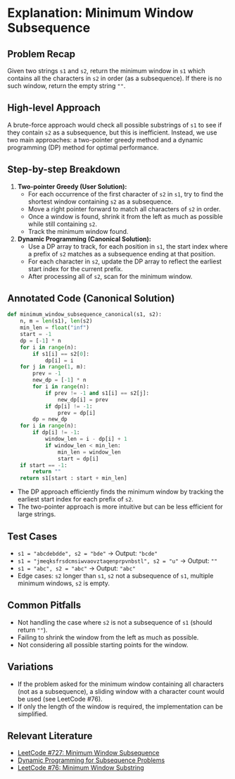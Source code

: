 # Explanation: Minimum Window Subsequence

## Problem Recap
Given two strings `s1` and `s2`, return the minimum window in `s1` which contains all the characters in `s2` in order (as a subsequence). If there is no such window, return the empty string `""`.

## High-level Approach
A brute-force approach would check all possible substrings of `s1` to see if they contain `s2` as a subsequence, but this is inefficient. Instead, we use two main approaches: a two-pointer greedy method and a dynamic programming (DP) method for optimal performance.

## Step-by-step Breakdown
1. **Two-pointer Greedy (User Solution):**
   - For each occurrence of the first character of `s2` in `s1`, try to find the shortest window containing `s2` as a subsequence.
   - Move a right pointer forward to match all characters of `s2` in order.
   - Once a window is found, shrink it from the left as much as possible while still containing `s2`.
   - Track the minimum window found.
2. **Dynamic Programming (Canonical Solution):**
   - Use a DP array to track, for each position in `s1`, the start index where a prefix of `s2` matches as a subsequence ending at that position.
   - For each character in `s2`, update the DP array to reflect the earliest start index for the current prefix.
   - After processing all of `s2`, scan for the minimum window.

## Annotated Code (Canonical Solution)
```python
def minimum_window_subsequence_canonical(s1, s2):
    n, m = len(s1), len(s2)
    min_len = float("inf")
    start = -1
    dp = [-1] * n
    for i in range(n):
        if s1[i] == s2[0]:
            dp[i] = i
    for j in range(1, m):
        prev = -1
        new_dp = [-1] * n
        for i in range(n):
            if prev != -1 and s1[i] == s2[j]:
                new_dp[i] = prev
            if dp[i] != -1:
                prev = dp[i]
        dp = new_dp
    for i in range(n):
        if dp[i] != -1:
            window_len = i - dp[i] + 1
            if window_len < min_len:
                min_len = window_len
                start = dp[i]
    if start == -1:
        return ""
    return s1[start : start + min_len]
```
- The DP approach efficiently finds the minimum window by tracking the earliest start index for each prefix of `s2`.
- The two-pointer approach is more intuitive but can be less efficient for large strings.

## Test Cases
- `s1 = "abcdebdde", s2 = "bde"` → Output: `"bcde"`
- `s1 = "jmeqksfrsdcmsiwvaovztaqenprpvnbstl", s2 = "u"` → Output: `""`
- `s1 = "abc", s2 = "abc"` → Output: `"abc"`
- Edge cases: `s2` longer than `s1`, `s2` not a subsequence of `s1`, multiple minimum windows, `s2` is empty.

## Common Pitfalls
- Not handling the case where `s2` is not a subsequence of `s1` (should return `""`).
- Failing to shrink the window from the left as much as possible.
- Not considering all possible starting points for the window.

## Variations
- If the problem asked for the minimum window containing all characters (not as a subsequence), a sliding window with a character count would be used (see LeetCode #76).
- If only the length of the window is required, the implementation can be simplified.

## Relevant Literature
- [LeetCode #727: Minimum Window Subsequence](https://leetcode.com/problems/minimum-window-subsequence/)
- [Dynamic Programming for Subsequence Problems](https://leetcode.com/tag/dynamic-programming/)
- [LeetCode #76: Minimum Window Substring](https://leetcode.com/problems/minimum-window-substring/) 